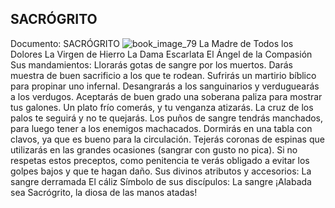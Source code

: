 ## SACRÓGRITO
Documento: SACRÓGRITO
![book_image_79](https://media.discordapp.net/attachments/1105643336989159555/1105648267204755536/79.jpg)
La Madre de Todos los Dolores
La Virgen de Hierro
La Dama Escarlata
El Ángel de la Compasión
Sus mandamientos:
Llorarás gotas de sangre por los muertos.
Darás muestra de buen sacrificio a los que te rodean.
Sufrirás un martirio bíblico para propinar uno infernal.
Desangrarás a los sanguinarios y verduguearás a los verdugos.
Aceptarás de buen grado una soberana paliza para mostrar tus galones.
Un plato frío comerás, y tu venganza atizarás.
La cruz de los palos te seguirá y no te quejarás.
Los puños de sangre tendrás manchados, para luego tener a los enemigos machacados.
Dormirás en una tabla con clavos, ya que es bueno para la circulación.
Tejerás coronas de espinas que utilizarás en las grandes ocasiones (sangrar con gusto no pica).
Si no respetas estos preceptos, como penitencia te verás obligado a evitar los golpes bajos y que te hagan daño.
Sus divinos atributos y accesorios:
La sangre derramada
El cáliz
Símbolo de sus discípulos:
La sangre
¡Alabada sea Sacrógrito, la diosa de las manos atadas!
